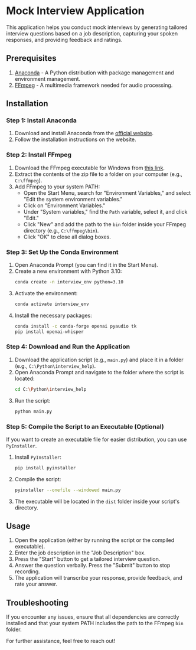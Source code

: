 # Mock Interview Application

This application helps you conduct mock interviews by generating tailored interview questions based on a job description, capturing your spoken responses, and providing feedback and ratings.

## Prerequisites

1. [Anaconda](https://www.anaconda.com/products/distribution) - A Python distribution with package management and environment management.
2. [FFmpeg](https://ffmpeg.org/download.html) - A multimedia framework needed for audio processing.

## Installation

### Step 1: Install Anaconda

1. Download and install Anaconda from the [official website](https://www.anaconda.com/products/distribution).
2. Follow the installation instructions on the website.

### Step 2: Install FFmpeg

1. Download the FFmpeg executable for Windows from [this link](https://ffmpeg.org/download.html).
2. Extract the contents of the zip file to a folder on your computer (e.g., `C:\ffmpeg`).
3. Add FFmpeg to your system PATH:
    - Open the Start Menu, search for "Environment Variables," and select "Edit the system environment variables."
    - Click on "Environment Variables."
    - Under "System variables," find the `Path` variable, select it, and click "Edit."
    - Click "New" and add the path to the `bin` folder inside your FFmpeg directory (e.g., `C:\ffmpeg\bin`).
    - Click "OK" to close all dialog boxes.

### Step 3: Set Up the Conda Environment

1. Open Anaconda Prompt (you can find it in the Start Menu).
2. Create a new environment with Python 3.10:
    ```sh
    conda create -n interview_env python=3.10
    ```
3. Activate the environment:
    ```sh
    conda activate interview_env
    ```
4. Install the necessary packages:
    ```sh
    conda install -c conda-forge openai pyaudio tk
    pip install openai-whisper
    ```

### Step 4: Download and Run the Application

1. Download the application script (e.g., `main.py`) and place it in a folder (e.g., `C:\Python\interview_help`).
2. Open Anaconda Prompt and navigate to the folder where the script is located:
    ```sh
    cd C:\Python\interview_help
    ```
3. Run the script:
    ```sh
    python main.py
    ```

### Step 5: Compile the Script to an Executable (Optional)

If you want to create an executable file for easier distribution, you can use `PyInstaller`.

1. Install `PyInstaller`:
    ```sh
    pip install pyinstaller
    ```
2. Compile the script:
    ```sh
    pyinstaller --onefile --windowed main.py
    ```
3. The executable will be located in the `dist` folder inside your script's directory.

## Usage

1. Open the application (either by running the script or the compiled executable).
2. Enter the job description in the "Job Description" box.
3. Press the "Start" button to get a tailored interview question.
4. Answer the question verbally. Press the "Submit" button to stop recording.
5. The application will transcribe your response, provide feedback, and rate your answer.

## Troubleshooting

If you encounter any issues, ensure that all dependencies are correctly installed and that your system PATH includes the path to the FFmpeg `bin` folder.

For further assistance, feel free to reach out!
